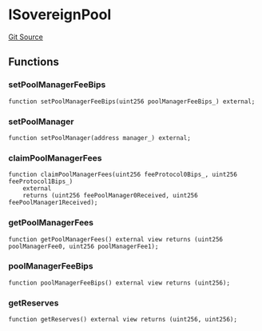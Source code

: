 # ISovereignPool
[Git Source](https://github.com/ArrakisFinance/arrakis-modular/blob/22c7b5c5fce6ff4d3a051aa4fbf376745815e340/src/interfaces/ISovereignPool.sol)


## Functions
### setPoolManagerFeeBips


```solidity
function setPoolManagerFeeBips(uint256 poolManagerFeeBips_) external;
```

### setPoolManager


```solidity
function setPoolManager(address manager_) external;
```

### claimPoolManagerFees


```solidity
function claimPoolManagerFees(uint256 feeProtocol0Bips_, uint256 feeProtocol1Bips_)
    external
    returns (uint256 feePoolManager0Received, uint256 feePoolManager1Received);
```

### getPoolManagerFees


```solidity
function getPoolManagerFees() external view returns (uint256 poolManagerFee0, uint256 poolManagerFee1);
```

### poolManagerFeeBips


```solidity
function poolManagerFeeBips() external view returns (uint256);
```

### getReserves


```solidity
function getReserves() external view returns (uint256, uint256);
```


